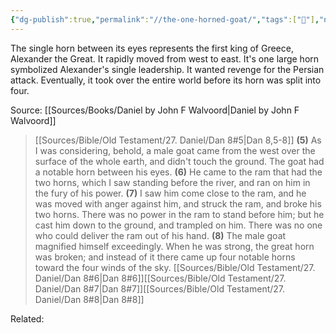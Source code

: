 ```yaml
---
{"dg-publish":true,"permalink":"//the-one-horned-goat/","tags":["🌱"],"noteIcon":1}
---
```


The single horn between its eyes represents the first king of Greece, Alexander the Great. It rapidly moved from west to east. It's one large horn symbolized Alexander's single leadership. It wanted revenge for the Persian attack. Eventually, it took over the entire world before its horn was split into four.

Source: [[Sources/Books/Daniel by John F Walvoord\|Daniel by John F Walvoord]]

> [[Sources/Bible/Old Testament/27. Daniel/Dan 8#5\|Dan 8,5-8]] 
> **(5)** As I was considering, behold, a male goat came from the west over the surface of the whole earth, and didn't touch the ground. The goat had a notable horn between his eyes. 
> **(6)** He came to the ram that had the two horns, which I saw standing before the river, and ran on him in the fury of his power. 
> **(7)** I saw him come close to the ram, and he was moved with anger against him, and struck the ram, and broke his two horns. There was no power in the ram to stand before him; but he cast him down to the ground, and trampled on him. There was no one who could deliver the ram out of his hand. 
> **(8)** The male goat magnified himself exceedingly. When he was strong, the great horn was broken; and instead of it there came up four notable horns toward the four winds of the sky. 
> [[Sources/Bible/Old Testament/27. Daniel/Dan 8#6\|Dan 8#6]][[Sources/Bible/Old Testament/27. Daniel/Dan 8#7\|Dan 8#7]][[Sources/Bible/Old Testament/27. Daniel/Dan 8#8\|Dan 8#8]]

Related:
